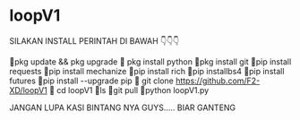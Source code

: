 # loopV1
SILAKAN INSTALL PERINTAH DI BAWAH 👇👇👇


🎀pkg update && pkg upgrade
🎀 pkg install python
🎀pkg install git
🎀pip install requests 
🎀pip install mechanize
🎀pip install rich 
🎀pip installbs4 
🎀pip install futures
🎀pip install --upgrade pip
🎀 git clone https://github.com/F2-XD/loopV1
🎀 cd loopV1
🎀ls
🎀git pull
🎀python loopV1.py




JANGAN LUPA KASI BINTANG NYA GUYS..... 
BIAR GANTENG

